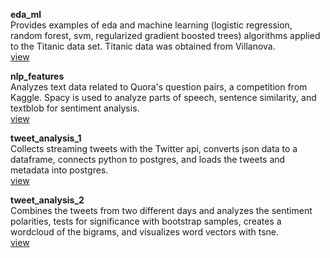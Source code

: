 **eda_ml**  
Provides examples of eda and machine learning (logistic regression, random forest, svm, regularized gradient boosted trees)  algorithms applied to the Titanic data set. Titanic data was obtained from Villanova.  
[view](https://nbviewer.jupyter.org/github/eddiepyang/portfolio/blob/master/eda_ml.ipynb)

**nlp_features**  
Analyzes text data related to Quora's question pairs, a competition from Kaggle. Spacy is used to analyze parts of speech, sentence similarity, and textblob for sentiment analysis.  
[view](https://nbviewer.jupyter.org/github/eddiepyang/portfolio/blob/master/nlp_features.ipynb)

**tweet_analysis_1**  
Collects streaming tweets with the Twitter api, converts json data to a dataframe, connects python to postgres, and loads the tweets and metadata into postgres.  
[view](https://nbviewer.jupyter.org/github/eddiepyang/portfolio/blob/master/tweet_analysis_1.ipynb)

**tweet_analysis_2**   
Combines the tweets from two different days and analyzes the sentiment polarities, tests for significance with bootstrap samples, creates a wordcloud of the bigrams, and visualizes word vectors with tsne.  
[view](https://nbviewer.jupyter.org/github/eddiepyang/portfolio/blob/master/tweet_analysis_2.ipynb)
